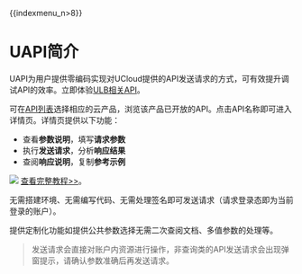 {{indexmenu_n>8}}


# UAPI简介

UAPI为用户提供零编码实现对UCloud提供的API发送请求的方式，可有效提升调试API的效率。立即体验[ULB相关API](https://console.ucloud.cn/uapi/product?id=ulb)。


可在[API列表](https://console.ucloud.cn/uapi/ucloudapi)选择相应的云产品，浏览该产品已开放的API。点击API名称即可进入详情页。详情页提供以下功能：
* 查看**参数说明**，填写**请求参数**
* 执行**发送请求**，分析**响应结果**
* 查阅**响应说明**，复制**参考示例**

![](https://static.ucloud.cn/9f9152700a5146f08e70787b1d4add19.gif)
[查看完整教程>>](https://static.ucloud.cn/9f9152700a5146f08e70787b1d4add19.gif)。

无需搭建环境、无需编写代码、无需处理签名即可发送请求（请求登录态即为当前登录的账户）。

提供定制化功能如提供公共参数选择无需二次查阅文档、多值参数的处理等。

> 发送请求会直接对账户内资源进行操作，非查询类的API发送请求会出现弹窗提示，请确认参数准确后再发送请求。



